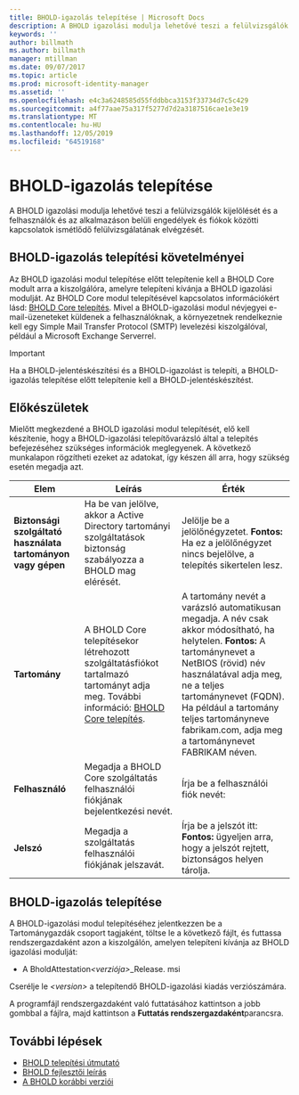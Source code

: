 ```yaml
---
title: BHOLD-igazolás telepítése | Microsoft Docs
description: A BHOLD igazolási modulja lehetővé teszi a felülvizsgálók kijelölését és a felülvizsgálatok elvégzését
keywords: ''
author: billmath
ms.author: billmath
manager: mtillman
ms.date: 09/07/2017
ms.topic: article
ms.prod: microsoft-identity-manager
ms.assetid: ''
ms.openlocfilehash: e4c3a6248585d55fddbbca3153f33734d7c5c429
ms.sourcegitcommit: a4f77aae75a317f5277d7d2a3187516cae1e3e19
ms.translationtype: MT
ms.contentlocale: hu-HU
ms.lasthandoff: 12/05/2019
ms.locfileid: "64519168"
---
```

# <a name="bhold-attestation-installation"></a>BHOLD-igazolás telepítése

A BHOLD igazolási modulja lehetővé teszi a felülvizsgálók kijelölését és a felhasználók és az alkalmazáson belüli engedélyek és fiókok közötti kapcsolatok ismétlődő felülvizsgálatának elvégzését.

## <a name="bhold-attestation-installation-requirements"></a>BHOLD-igazolás telepítési követelményei

Az BHOLD igazolási modul telepítése előtt telepítenie kell a BHOLD Core modult arra a kiszolgálóra, amelyre telepíteni kívánja a BHOLD igazolási modulját. Az BHOLD Core modul telepítésével kapcsolatos információkért lásd: [BHOLD Core telepítés](https://technet.microsoft.com/library/jj134095(v=ws.10).aspx). Mivel a BHOLD-igazolási modul névjegyei e-mail-üzeneteket küldenek a felhasználóknak, a környezetnek rendelkeznie kell egy Simple Mail Transfer Protocol (SMTP) levelezési kiszolgálóval, például a Microsoft Exchange Serverrel.

> [!IMPORTANT]
> Ha a BHOLD-jelentéskészítési és a BHOLD-igazolást is telepíti, a BHOLD-igazolás telepítése előtt telepítenie kell a BHOLD-jelentéskészítést.

## <a name="before-you-begin"></a>Előkészületek

Mielőtt megkezdené a BHOLD igazolási modul telepítését, elő kell készítenie, hogy a BHOLD-igazolási telepítővarázsló által a telepítés befejezéséhez szükséges információk meglegyenek. A következő munkalapon rögzítheti ezeket az adatokat, így készen áll arra, hogy szükség esetén megadja azt.

| **Elem**                                    | **Leírás**                                                                                                                                                                                                           | **Érték**                                                                                                                                                                                                                                                                                                            |
|---------------------------------------------|---------------------------------------------------------------------------------------------------------------------------------------------------------------------------------------------------------------------------|----------------------------------------------------------------------------------------------------------------------------------------------------------------------------------------------------------------------------------------------------------------------------------------------------------------------|
| **Biztonsági szolgáltató használata tartományon vagy gépen** | Ha be van jelölve, akkor a Active Directory tartományi szolgáltatások biztonság szabályozza a BHOLD mag elérését.                                                                                                                | Jelölje be a jelölőnégyzetet. **Fontos:** Ha ez a jelölőnégyzet nincs bejelölve, a telepítés sikertelen lesz.                                                                                                                                                                                                                   |
| **Tartomány**                                  | A BHOLD Core telepítésekor létrehozott szolgáltatásfiókot tartalmazó tartományt adja meg. További információ: [BHOLD Core telepítés](https://technet.microsoft.com/library/jj134095(v=ws.10).aspx). | A tartomány nevét a varázsló automatikusan megadja. A név csak akkor módosítható, ha helytelen. **Fontos:** A tartománynevet a NetBIOS (rövid) név használatával adja meg, ne a teljes tartománynevet (FQDN). Ha például a tartomány teljes tartományneve fabrikam.com, adja meg a tartománynevet FABRIKAM néven. |
| **Felhasználó**                                    | Megadja a BHOLD Core szolgáltatás felhasználói fiókjának bejelentkezési nevét.                                                                                                                                                          | Írja be a felhasználói fiók nevét:                                                                                                                                                                                                                                                                                    |
| **Jelszó**                                | Megadja a szolgáltatás felhasználói fiókjának jelszavát.                                                                                                                                                                       | Írja be a jelszót itt: **Fontos:** ügyeljen arra, hogy a jelszót rejtett, biztonságos helyen tárolja.                                                                                                                                                                                                                  |

## <a name="bhold-attestation-installation"></a>BHOLD-igazolás telepítése

A BHOLD-igazolási modul telepítéséhez jelentkezzen be a Tartománygazdák csoport tagjaként, töltse le a következő fájlt, és futtassa rendszergazdaként azon a kiszolgálón, amelyen telepíteni kívánja az BHOLD igazolási modulját:

- A BholdAttestation<em>\<verziója\></em>\_Release. msi

Cserélje le *\<version\>* a telepítendő BHOLD-igazolási kiadás verziószámára.

A programfájl rendszergazdaként való futtatásához kattintson a jobb gombbal a fájlra, majd kattintson a **Futtatás rendszergazdaként**parancsra.

## <a name="next-steps"></a>További lépések

- [BHOLD telepítési útmutató](bhold-installation-guide.md)
- [BHOLD fejlesztői leírás](../reference/mim2016-bhold-developer-reference.md)
- [A BHOLD korábbi verziói](../reference/version-bhold-history.md)
